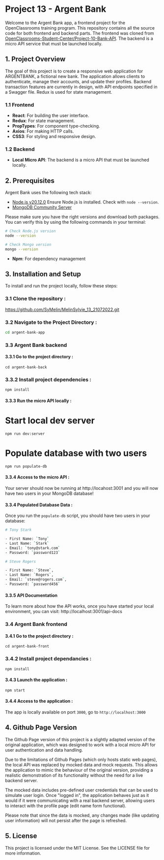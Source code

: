 # Project 13 - Argent Bank

Welcome to the Argent Bank app, a frontend project for the OpenClassrooms training program. This repository contains all the source code for both frontend and backend parts. The frontend was cloned from [OpenClassrooms-Student-Center/Project-10-Bank-API](https://github.com/OpenClassrooms-Student-Center/Project-10-Bank-API.git). The backend is a micro API service that must be launched locally.

## 1. Project Overview

The goal of this project is to create a responsive web application for ARGENTBANK, a fictional new bank. The application allows clients to authenticate, manage their accounts, and update their profiles. Backend transaction features are currently in design, with API endpoints specified in a Swagger file. Redux is used for state management.

### 1.1 Frontend

- **React**: For building the user interface.
- **Redux**: For state management.
- **PropTypes**: For component type-checking.
- **Axios**: For making HTTP calls.
- **CSS3**: For styling and responsive design.

### 1.2 Backend

- **Local Micro API**: The backend is a micro API that must be launched locally.

## 2. Prerequisites

Argent Bank uses the following tech stack:

- [Node.js v20.12.0](https://nodejs.org/en/) Ensure Node.js is installed. Check with `node --version`.
- [MongoDB Community Server](https://www.mongodb.com/try/download/community)

Please make sure you have the right versions and download both packages. You can verify this by using the following commands in your terminal:

```bash
# Check Node.js version
node --version

# Check Mongo version
mongo --version
```

- **Npm**: For dependency management

## 3. Installation and Setup

To install and run the project locally, follow these steps:

### 3.1 Clone the repository : 

https://github.com/SyMelin/MelinSylvie_13_21072022.git

### 3.2 Navigate to the Project Directory :

```bash
cd argent-bank-app
```

### 3.3 Argent Bank backend

#### 3.3.1 Go to the project directory :
```
cd argent-bank-back
```

### 3.3.2 Install project dependencies :
```
npm install
```

#### 3.3.3 Run the micro API locally :

# Start local dev server
```
npm run dev:server
```

# Populate database with two users
```
npm run populate-db
```

#### 3.3.4 Access to the micro API :

Your server should now be running at http://locahost:3001 and you will now have two users in your MongoDB database!

#### 3.3.4 Populated Database Data :

Once you run the `populate-db` script, you should have two users in your database:

```bash
# Tony Stark

- First Name: `Tony`
- Last Name: `Stark`
- Email: `tony@stark.com`
- Password: `password123`

# Steve Rogers

- First Name: `Steve`,
- Last Name: `Rogers`,
- Email: `steve@rogers.com`,
- Password: `password456`
```

#### 3.3.5 API Documentation

To learn more about how the API works, once you have started your local environment, you can visit: http://localhost:3001/api-docs


### 3.4 Argent Bank frontend

#### 3.4.1 Go to the project directory :
```
cd argent-bank-front
```

### 3.4.2 Install project dependancies :
```
npm install
```

#### 3.4.3 Launch the application :
```
npm start
```

#### 3.4.4 Access to the application :

The app is locally available on port `3000`, go to `http://localhost:3000`

## 4. Github Page Version

The Github Page version of this project is a slightly adapted version of the original application, which was designed to work with a local micro API for user authentication and data handling.

Due to the limitations of Github Pages (which only hosts static web pages), the local API was replaced by mocked data and mock requests. This allows the application to mimic the behaviour of the original version, providing a realistic demonstration of its functionality without the need for a live backend server.

The mocked data includes pre-defined user credentials that can be used to simulate user login. Once "logged in", the application behaves just as it would if it were communicating with a real backend server, allowing users to interact with the profile page (edit name form functional).

Please note that since the data is mocked, any changes made (like updating user information) will not persist after the page is refreshed.

## 5. License

This project is licensed under the MIT License. See the LICENSE file for more information.